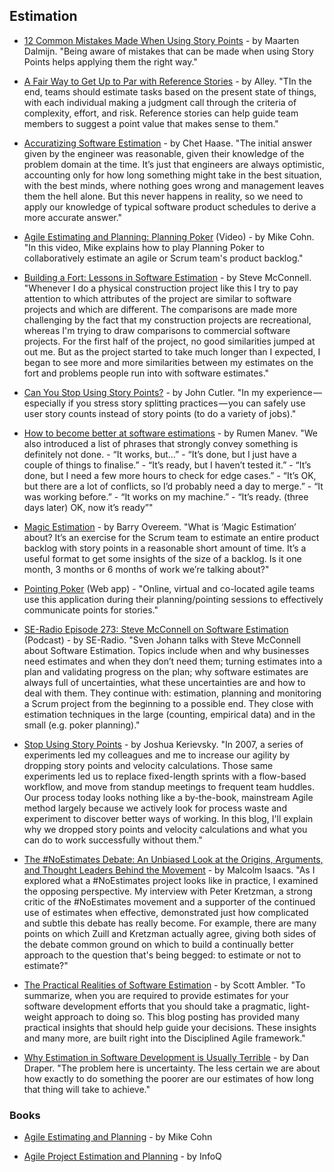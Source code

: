 ## Estimation

- [12 Common Mistakes Made When Using Story Points](https://medium.com/bynder-tech/12-common-mistakes-made-when-using-story-points-f0bb9212d2f7) - by Maarten Dalmijn. "Being aware of mistakes that can be made when using Story Points helps applying them the right way."

- [A Fair Way to Get Up to Par with Reference Stories](https://ragozzine.github.io/post/2019-04-13-a-fair-way-to-get-up-to-par-with-reference-stories/) - by Alley. "TIn the end, teams should estimate tasks based on the present state of things, with each individual making a judgment call through the criteria of complexity, effort, and risk. Reference stories can help guide team members to suggest a point value that makes sense to them."

- [Accuratizing Software Estimation](https://medium.com/pointer-io/accuratizing-software-estimation-cf81a9e9fd87) - by Chet Haase. "The initial answer given by the engineer was reasonable, given their knowledge of the problem domain at the time. It’s just that engineers are always optimistic, accounting only for how long something might take in the best situation, with the best minds, where nothing goes wrong and management leaves them the hell alone. But this never happens in reality, so we need to apply our knowledge of typical software product schedules to derive a more accurate answer."

- [Agile Estimating and Planning: Planning Poker](https://www.youtube.com/watch?v=MrIZMuvjTws) (Video) - by Mike Cohn. "In this video, Mike explains how to play Planning Poker to collaboratively estimate an agile or Scrum team's product backlog."

- [Building a Fort: Lessons in Software Estimation](http://www.construx.com/10x_Software_Development/Building_a_Fort__Lessons_in_Software_Estimation/) - by Steve McConnell. "Whenever I do a physical construction project like this I try to pay attention to which attributes of the project are similar to software projects and which are different. The comparisons are made more challenging by the fact that my construction projects are recreational, whereas I'm trying to draw comparisons to commercial software projects. For the first half of the project, no good similarities jumped at out me. But as the project started to take much longer than I expected, I began to see more and more similarities between my estimates on the fort and problems people run into with software estimates."

- [Can You Stop Using Story Points?](https://hackernoon.com/can-you-stop-using-story-points-ac36449ffa10) - by John Cutler. "In my experience — especially if you stress story splitting practices — you can safely use user story counts instead of story points (to do a variety of jobs)."

- [How to become better at software estimations](https://medium.com/code-runners-blog/how-to-become-better-at-software-estimations-part-2-fb286a9d496a) -  by Rumen Manev. "We also introduced a list of phrases that strongly convey something is definitely not done. - “It works, but…” - “It’s done, but I just have a couple of things to finalise.” - “It’s ready, but I haven’t tested it.” - “It’s done, but I need a few more hours to check for edge cases.” - “It’s OK, but there are a lot of conflicts, so I’d probably need a day to merge.” - “It was working before.” - “It works on my machine.” - “It’s ready. (three days later) OK, now it’s ready”"

- [Magic Estimation](http://www.barryovereem.com/magic-estimation/) - by Barry Overeem. "What is ‘Magic Estimation’ about? It’s an exercise for the Scrum team to estimate an entire product backlog with story points in a reasonable short amount of time. It’s a useful format to get some insights of the size of a backlog. Is it one month, 3 months or 6 months of work we’re talking about?"

- [Pointing Poker](https://www.pointingpoker.com/) (Web app) - "Online, virtual and co-located agile teams use this application during their planning/pointing sessions to effectively communicate points for stories."

- [SE-Radio Episode 273: Steve McConnell on Software Estimation](http://www.se-radio.net/2016/11/se-radio-episode-273-steve-mcconnell-on-software-estimation/) (Podcast) - by SE-Radio. "Sven Johann talks with Steve McConnell about Software Estimation. Topics include when and why businesses need estimates and when they don’t need them; turning estimates into a plan and validating progress on the plan; why software estimates are always full of uncertainties, what these uncertainties are and how to deal with them. They continue with: estimation, planning and monitoring a Scrum project from the beginning to a possible end. They close with estimation techniques in the large (counting, empirical data) and in the small (e.g. poker planning)."

- [Stop Using Story Points](https://www.industriallogic.com/blog/stop-using-story-points/) - by  Joshua Kerievsky. "In 2007, a series of experiments led my colleagues and me to increase our agility by dropping story points and velocity calculations. Those same experiments led us to replace fixed-length sprints with a flow-based workflow, and move from standup meetings to frequent team huddles. Our process today looks nothing like a by-the-book, mainstream Agile method largely because we actively look for process waste and experiment to discover better ways of working. In this blog, I'll explain why we dropped story points and velocity calculations and what you can do to work successfully without them."

- [The #NoEstimates Debate: An Unbiased Look at the Origins, Arguments, and Thought Leaders Behind the Movement](https://techbeacon.com/noestimates-debate-unbiased-look-origins-arguments-thought-leaders-behind-movement) - by Malcolm Isaacs. "As I explored what a #NoEstimates project looks like in practice, I examined the opposing perspective. My interview with Peter Kretzman, a strong critic of the #NoEstimates movement and a supporter of the continued use of estimates when effective, demonstrated just how complicated and subtle this debate has really become. For example, there are many points on which Zuill and Kretzman actually agree, giving both sides of the debate common ground on which to build a continually better approach to the question that's being begged: to estimate or not to estimate?"

- [The Practical Realities of Software Estimation](http://www.disciplinedagiledelivery.com/software-guesstimation/) - by Scott Ambler. "To summarize, when you are required to provide estimates for your software development efforts that you should take a pragmatic, light-weight approach to doing so.  This blog posting has provided many practical insights that should help guide your decisions.  These insights and many more, are built right into the Disciplined Agile framework."

- [Why Estimation in Software Development is Usually Terrible](https://m.coderdan.co/why-estimation-in-software-development-is-usually-terrible-2d032161bc6) - by Dan Draper. "The problem here is uncertainty. The less certain we are about how exactly to do something the poorer are our estimates of how long that thing will take to achieve."

### Books

- [Agile Estimating and Planning](https://www.goodreads.com/book/show/9267.Agile_Estimating_and_Planning) - by Mike Cohn

- [Agile Project Estimation and Planning](https://www.infoq.com/minibooks/emag-agile-estimation) - by InfoQ
